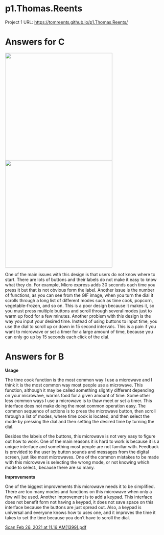 # p1.Thomas.Reents

Project 1 URL: https://tomreents.github.io/p1.Thomas.Reents/

# Answers for C

<img src="https://user-images.githubusercontent.com/68446643/109210035-e613d000-7771-11eb-8d14-54f684ee5138.jpg" width = "350">
<img src="https://user-images.githubusercontent.com/68446643/109210184-1c514f80-7772-11eb-9035-f15ccb61db76.GIF" width = "350">


One of the main issues with this design is that users do not know where to start. There are lots of buttons and their labels do not make it easy to know what they do. For example, Micro express adds 30 seconds each time you press it but that is not obvious form the label. Another issue is the number of functions, as you can see from the GIF image, when you turn the dial it scrolls through a long list of different modes such as time cook, popcorn, vegetable-frozen, and so on. This is a poor design because it makes it, so you must press multiple buttons and scroll through several modes just to warm up food for a few minutes. Another problem with this design is the way you input your desired time. Instead of using buttons to input time, you use the dial to scroll up or down in 15 second intervals. This is a pain if you want to microwave or set a timer for a large amount of time, because you can only go up by 15 seconds each click of the dial. 

# Answers for B

**Usage**

The time cook function is the most common way I use a microwave and I think it is the most common way most people use a microwave. This function, although it may be called something slightly different depending on your microwave, warms food for a given amount of time. Some other less common ways I use a microwave is to thaw meet or set a timer. This interface does not make doing the most common operation easy. The common sequence of actions is to press the microwave button, then scroll through a list of modes, where time cook is located, and then select the mode by pressing the dial and then setting the desired time by turning the dial. 

Besides the labels of the buttons, this microwave is not very easy to figure out how to work. One of the main reasons it is hard to work is because it is a unique interface and something most people are not familiar with. Feedback is provided to the user by button sounds and messages from the digital screen, just like most microwaves. One of the common mistakes to be made with this microwave is selecting the wrong mode, or not knowing which mode to select., because there are so many.  

**Improvements** 

One of the biggest improvements this microwave needs it to be simplified. There are too many modes and functions on this microwave when only a few will be used. Another improvement is to add a keypad. This interface does not benefit form not having a keypad, it does not save space on this interface because the buttons are just spread out. Also, a keypad is universal and everyone knows how to uses one, and it improves the time it takes to set the time because you don’t have to scroll the dial. 

[Scan Feb 26, 2021 at 11.16 AM[1399].pdf](https://github.com/tomreents/p1.Thomas.Reents/files/6051336/Scan.Feb.26.2021.at.11.16.AM.1399.pdf)
